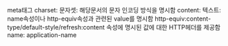 meta태그
charset: 문자셋: 해당문서의 문자 인코딩 방식을 명시함
content: 텍스트: name속성이나 http-equiv속성과 관련된 value를 명시함
http-equiv:content-type/default-style/refresh:content 속성에 명시된 값에 대한 HTTP헤더를 제공함
name: application-name